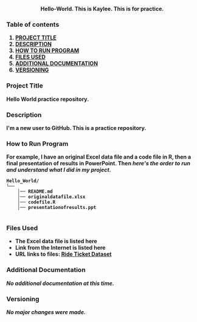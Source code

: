 <p align="center">
<strong>Hello-World. This is Kaylee. This is for practice.<strong>
</p>

### Table of contents

1. [PROJECT TITLE](#Project-Title)
2. [DESCRIPTION](#Description)
3. [HOW TO RUN PROGRAM](#How-to-run-program)
4. [FILES USED](#files-used)
5. [ADDITIONAL DOCUMENTATION](#additional-documentation)
6. [VERSIONING](#versioning)

### Project Title

Hello World practice repository.

### Description

I'm a new user to GitHub. This is a practice repository.

### How to Run Program 

For example, I have an original Excel data file and a code file in R, then a final presentation of results in PowerPoint. Then ***here's the order to run and understand what I did in my project.***
```text
Hello_World/
└── 
    │── README.md
    │── originaldatafile.xlsx
    │── codefile.R
    │── presentationofresults.ppt
   
```

### Files Used 

- The Excel data file is listed here
- Link from the Internet is listed here 
- URL links to files:
[Ride Ticket Dataset](https://www.kaggle.com/datasets/lemonkoala/ticket-to-ride)

  
### Additional Documentation

*No additional documentation at this time.*


### Versioning

*No major changes were made.*
